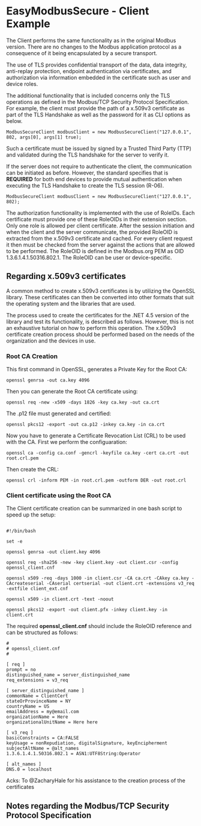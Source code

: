 ﻿# EasyModbusSecure - Client Example

The Client performs the same functionality as in the original Modbus version. There are no changes to the Modbus application protocol as a consequence of it being encapsulated by a secure transport.

The use of TLS provides confidential transport of the data, data integrity, anti-replay protection, endpoint authentication via certificates, and authorization via information embedded in the certificate 
such as user and device roles.

The additional functionality that is included concerns only the TLS operations as defined in the Modbus/TCP Security Protocol Specification. For example, the client must provide the path of a x.509v3 
certificate as part of the TLS Handshake as well as the password for it as CLI options as below.

```
ModbusSecureClient modbusClient = new ModbusSecureClient("127.0.0.1", 802, args[0], args[1] true);
```

Such a certificate must be issued by signed by a Trusted Third Party (TTP) and validated during the TLS handshake for the server to verify it.

If the server does not require to authenticate the client, the communication can be initiated as before. However, the standard specifies that is **REQUIRED** for both end devices to provide 
mutual authentication when executing the TLS Handshake to create the TLS session (R-06).

```
ModbusSecureClient modbusClient = new ModbusSecureClient("127.0.0.1", 802);
```

The authorization functionality is implemented with the use of RoleIDs. Each certificate must provide one of these RoleOIDs in their extension section. Only one role is allowed per client certificate.
After the session initiation and when the client and the server communicate, the provided RoleOID is extracted from the x.509v3 certificate and cached. For every client request it then must be checked from 
the server against the actions that are allowed to be performed. The RoleOID is defined in the Modbus.org PEM as OID 1.3.6.1.4.1.50316.802.1. The RoleOID can be user or device-specific.

## Regarding x.509v3 certificates

A common method to create x.509v3 certificates is by utilizing the OpenSSL library. These certificates can then be converted into other formats that suit the operating system and the libraries that are used.

The process used to create the certificates for the .NET 4.5 version of the library and test its functionality, is described as follows. However, this is not an exhaustive tutorial on how to perform this operation.
The x.509v3 certificate creation process should be performed based on the needs of the organization and the devices in use.

### Root CA Creation

This first command in OpenSSL, generates a Private Key for the Root CA:

```
openssl genrsa -out ca.key 4096
```

Then you can generate the Root CA certificate using:

```
openssl req -new -x509 -days 1826 -key ca.key -out ca.crt
```

The .p12 file must generated and certified:

```
openssl pkcs12 -export -out ca.p12 -inkey ca.key -in ca.crt
```

Now you have to generate a Certificate Revocation List (CRL) to be used with the CA. First we perform the configuaration:

```
openssl ca -config ca.conf -gencrl -keyfile ca.key -cert ca.crt -out root.crl.pem
```

Then create the CRL:

```
openssl crl -inform PEM -in root.crl.pem -outform DER -out root.crl
```

### Client certificate using the Root CA

The Client certificate creation can be summarized in one bash script to speed up the setup:

```

#!/bin/bash

set -e

openssl genrsa -out client.key 4096

openssl req -sha256 -new -key client.key -out client.csr -config openssl_client.cnf

openssl x509 -req -days 1000 -in client.csr -CA ca.crt -CAkey ca.key -CAcreateserial -CAserial certserial -out client.crt -extensions v3_req -extfile client_ext.cnf

openssl x509 -in client.crt -text -noout

openssl pkcs12 -export -out client.pfx -inkey client.key -in client.crt

```

The required **openssl_client.cnf** should include the RoleOID reference and can be structured as follows:

```
#
# openssl_client.cnf
#

[ req ]
prompt = no
distinguished_name = server_distinguished_name
req_extensions = v3_req

[ server_distinguished_name ]
commonName = ClientCert
stateOrProvinceName = NY
countryName = US
emailAddress = my@email.com
organizationName = Here
organizationalUnitName = Here here

[ v3_req ]
basicConstraints = CA:FALSE
keyUsage = nonRepudiation, digitalSignature, keyEncipherment
subjectAltName = @alt_names
1.3.6.1.4.1.50316.802.1 = ASN1:UTF8String:Operator

[ alt_names ]
DNS.0 = localhost

```

Acks: To @ZacharyHale for his assistance to the creation process of the certificates

## Notes regarding the Modbus/TCP Security Protocol Specification

